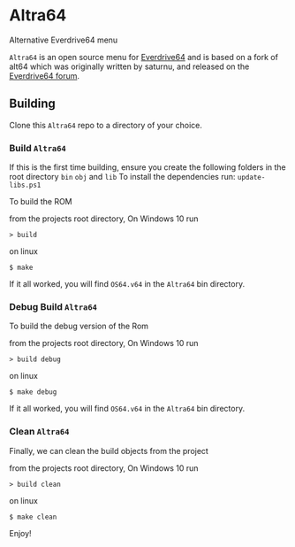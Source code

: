 # Altra64

Alternative Everdrive64 menu


`Altra64` is an open source menu for [Everdrive64](http://krikzz.com/) and is based on a fork of alt64 which was
originally written by saturnu, and released on the
[Everdrive64 forum](http://krikzz.com/forum/index.php?topic=816.0).

## Building
Clone this `Altra64` repo to a directory of your choice.

### Build `Altra64`
If this is the first time building, ensure you create the following folders in the root directory `bin` `obj` and `lib` 
To install the dependencies run: `update-libs.ps1`

To build the ROM

from the projects root directory,
On Windows 10 run 
```
> build
```
on linux
```
$ make
```
If it all worked, you will find `OS64.v64` in the `Altra64` bin directory.

### Debug Build `Altra64`
To build the debug version of the Rom

from the projects root directory,
On Windows 10 run 
```
> build debug
```
on linux
```
$ make debug
```
If it all worked, you will find `OS64.v64` in the `Altra64` bin directory.


### Clean `Altra64`
Finally, we can clean the build objects from the project

from the projects root directory,
On Windows 10 run 
```
> build clean
```
on linux
```
$ make clean
```

Enjoy!
